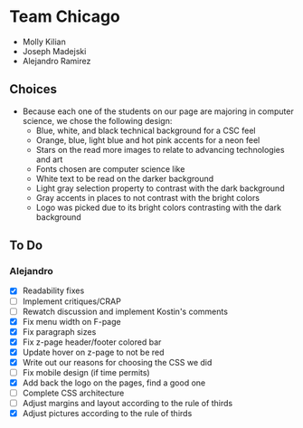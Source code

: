 # Team Chicago
- Molly Kilian
- Joseph Madejski
- Alejandro Ramirez

## Choices
- Because each one of the students on our page are majoring in computer science, we chose the following design:
	- Blue, white, and black technical background for a CSC feel
	- Orange, blue, light blue and hot pink accents for a neon feel
	- Stars on the read more images to relate to advancing technologies and art
	- Fonts chosen are computer science like
	- White text to be read on the darker background
	- Light gray selection property to contrast with the dark background
	- Gray accents in places to not contrast with the bright colors
	- Logo was picked due to its bright colors contrasting with the dark background

## To Do
### Alejandro
- [x] Readability fixes
- [ ] Implement critiques/CRAP
- [ ] Rewatch discussion and implement Kostin's comments
- [x] Fix menu width on F-page
- [x] Fix paragraph sizes
- [x] Fix z-page header/footer colored bar
- [x] Update hover on z-page to not be red
- [x] Write out our reasons for choosing the CSS we did
- [ ] Fix mobile design (if time permits)
- [x] Add back the logo on the pages, find a good one
- [ ] Complete CSS architecture
- [ ] Adjust margins and layout according to the rule of thirds
- [x] Adjust pictures according to the rule of thirds
